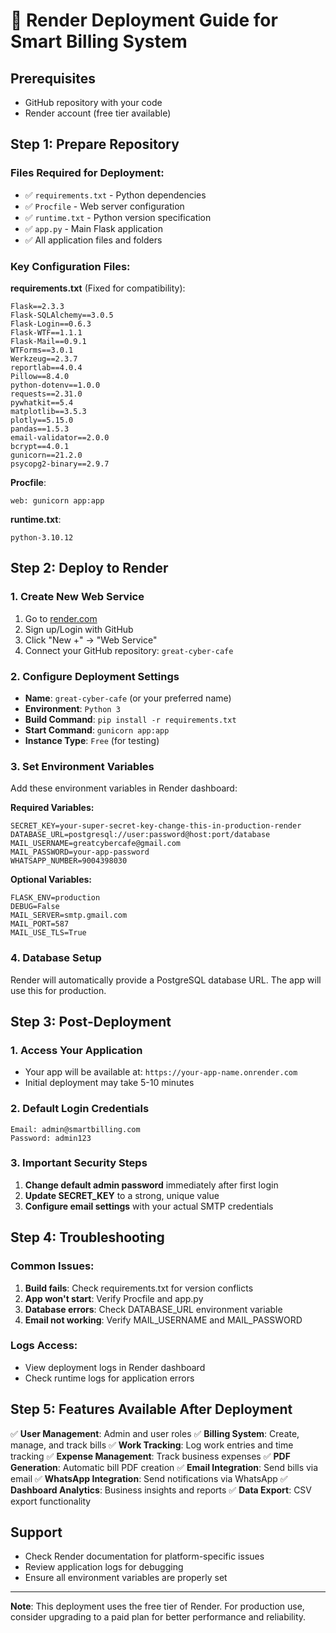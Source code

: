 # 🚀 Render Deployment Guide for Smart Billing System

## Prerequisites
- GitHub repository with your code
- Render account (free tier available)

## Step 1: Prepare Repository

### Files Required for Deployment:
- ✅ `requirements.txt` - Python dependencies
- ✅ `Procfile` - Web server configuration
- ✅ `runtime.txt` - Python version specification
- ✅ `app.py` - Main Flask application
- ✅ All application files and folders

### Key Configuration Files:

**requirements.txt** (Fixed for compatibility):
```
Flask==2.3.3
Flask-SQLAlchemy==3.0.5
Flask-Login==0.6.3
Flask-WTF==1.1.1
Flask-Mail==0.9.1
WTForms==3.0.1
Werkzeug==2.3.7
reportlab==4.0.4
Pillow==8.4.0
python-dotenv==1.0.0
requests==2.31.0
pywhatkit==5.4
matplotlib==3.5.3
plotly==5.15.0
pandas==1.5.3
email-validator==2.0.0
bcrypt==4.0.1
gunicorn==21.2.0
psycopg2-binary==2.9.7
```

**Procfile**:
```
web: gunicorn app:app
```

**runtime.txt**:
```
python-3.10.12
```

## Step 2: Deploy to Render

### 1. Create New Web Service
1. Go to [render.com](https://render.com)
2. Sign up/Login with GitHub
3. Click "New +" → "Web Service"
4. Connect your GitHub repository: `great-cyber-cafe`

### 2. Configure Deployment Settings
- **Name**: `great-cyber-cafe` (or your preferred name)
- **Environment**: `Python 3`
- **Build Command**: `pip install -r requirements.txt`
- **Start Command**: `gunicorn app:app`
- **Instance Type**: `Free` (for testing)

### 3. Set Environment Variables
Add these environment variables in Render dashboard:

**Required Variables:**
```
SECRET_KEY=your-super-secret-key-change-this-in-production-render
DATABASE_URL=postgresql://user:password@host:port/database
MAIL_USERNAME=greatcybercafe@gmail.com
MAIL_PASSWORD=your-app-password
WHATSAPP_NUMBER=9004398030
```

**Optional Variables:**
```
FLASK_ENV=production
DEBUG=False
MAIL_SERVER=smtp.gmail.com
MAIL_PORT=587
MAIL_USE_TLS=True
```

### 4. Database Setup
Render will automatically provide a PostgreSQL database URL. The app will use this for production.

## Step 3: Post-Deployment

### 1. Access Your Application
- Your app will be available at: `https://your-app-name.onrender.com`
- Initial deployment may take 5-10 minutes

### 2. Default Login Credentials
```
Email: admin@smartbilling.com
Password: admin123
```

### 3. Important Security Steps
1. **Change default admin password** immediately after first login
2. **Update SECRET_KEY** to a strong, unique value
3. **Configure email settings** with your actual SMTP credentials

## Step 4: Troubleshooting

### Common Issues:
1. **Build fails**: Check requirements.txt for version conflicts
2. **App won't start**: Verify Procfile and app.py
3. **Database errors**: Check DATABASE_URL environment variable
4. **Email not working**: Verify MAIL_USERNAME and MAIL_PASSWORD

### Logs Access:
- View deployment logs in Render dashboard
- Check runtime logs for application errors

## Step 5: Features Available After Deployment

✅ **User Management**: Admin and user roles
✅ **Billing System**: Create, manage, and track bills
✅ **Work Tracking**: Log work entries and time tracking
✅ **Expense Management**: Track business expenses
✅ **PDF Generation**: Automatic bill PDF creation
✅ **Email Integration**: Send bills via email
✅ **WhatsApp Integration**: Send notifications via WhatsApp
✅ **Dashboard Analytics**: Business insights and reports
✅ **Data Export**: CSV export functionality

## Support
- Check Render documentation for platform-specific issues
- Review application logs for debugging
- Ensure all environment variables are properly set

---
**Note**: This deployment uses the free tier of Render. For production use, consider upgrading to a paid plan for better performance and reliability.
